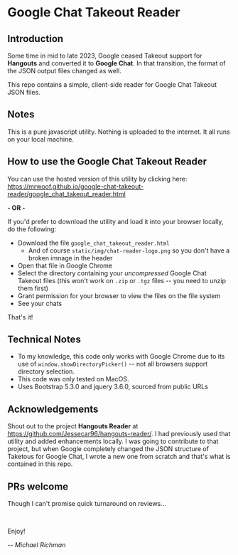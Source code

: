 # Google Chat Takeout Reader

## Introduction

Some time in mid to late 2023, Google ceased Takeout support for **Hangouts** and converted it to **Google Chat**. In that transition, the format of the JSON output files changed as well.

This repo contains a simple, client-side reader for Google Chat Takeout JSON files.

## Notes
This is a pure javascript utility. Nothing is uploaded to the internet. It all runs on your local machine.

## How to use the Google Chat Takeout Reader
You can use the hosted version of this utility by clicking here: https://mrwoof.github.io/google-chat-takeout-reader/google_chat_takeout_reader.html

**- OR -**

If you'd prefer to download the utility and load it into your browser locally, do the following:

- Download the file `google_chat_takeout_reader.html`
    - And of course `static/img/chat-reader-logo.png` so you don't have a broken imnage in the header
- Open that file in Google Chrome
- Select the directory containing your _uncompressed_ Google Chat Takeout files (this won't work on `.zip` or `.tgz` files -- you need to unzip them first)
- Grant permission for your browser to view the files on the file system
- See your chats

That's it!


## Technical Notes
- To my knowledge, this code only works with Google Chrome due to its use of `window.showDirectoryPicker()` -- not all browsers support directory selection.
- This code was only tested on MacOS.
- Uses Bootstrap 5.3.0 and jquery 3.6.0, sourced from public URLs

## Acknowledgements

Shout out to the project **Hangouts Reader** at https://github.com/Jessecar96/hangouts-reader/. I had previously used that utility and added enhancements locally. I was going to contribute to that project, but when Google completely changed the JSON structure of Taketous for Google Chat, I wrote a new one from scratch and that's what is contained in this repo.

## PRs welcome

Though I can't promise quick turnaround on reviews...

<br>

Enjoy!

_-- Michael Richman_
